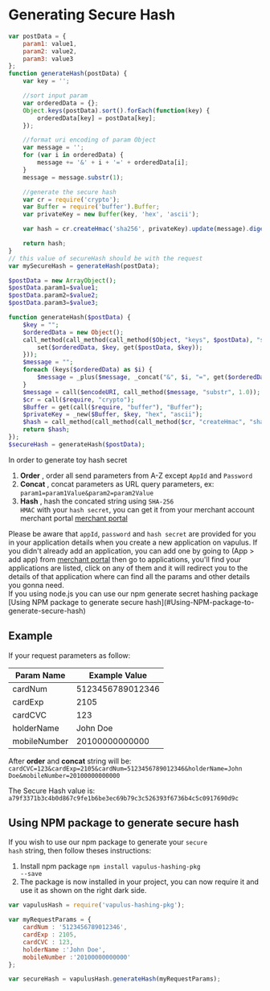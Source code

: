 # Generating Secure Hash
```javascript
var postData = {
    param1: value1,
    param2: value2,
    param3: value3
};
function generateHash(postData) {
	var key = '';

	//sort input param
	var orderedData = {};
	Object.keys(postData).sort().forEach(function(key) {
		orderedData[key] = postData[key];
	});

	//format uri encoding of param Object
	var message = '';
	for (var i in orderedData) {
		message += '&' + i + '=' + orderedData[i];
	}
	message = message.substr(1);

	//generate the secure hash
	var cr = require('crypto');
	var Buffer = require('buffer').Buffer;
	var privateKey = new Buffer(key, 'hex', 'ascii');

	var hash = cr.createHmac('sha256', privateKey).update(message).digest('hex');

	return hash;
}
// this value of secureHash should be with the request
var mySecureHash = generateHash(postData);
```

```php
$postData = new ArrayObject();
$postData.param1=$value1;
$postData.param2=$value2;
$postData.param3=$value3;

function generateHash($postData) {
    $key = "";
    $orderedData = new Object();
    call_method(call_method(call_method($Object, "keys", $postData), "sort"), "forEach", new Func(function($key = null) use (&$orderedData, &$postData) {
        set($orderedData, $key, get($postData, $key));
    }));
    $message = "";
    foreach (keys($orderedData) as $i) {
        $message = _plus($message, _concat("&", $i, "=", get($orderedData, $i)));
    }
    $message = call($encodeURI, call_method($message, "substr", 1.0));
    $cr = call($require, "crypto");
    $Buffer = get(call($require, "buffer"), "Buffer");
    $privateKey = _new($Buffer, $key, "hex", "ascii");
    $hash = call_method(call_method(call_method($cr, "createHmac", "sha256", $privateKey), "update", $message), "digest", "hex");
    return $hash;
});
$secureHash = generateHash($postData);
```


In order to generate toy hash secret
 1. **Order** , order all send parameters from A-Z except <code>AppId</code> and <code>Password</code>
 2. **Concat** , concat parameters as URL query parameters, 
    ex: <code>param1=param1Value&param2=param2Value</code>
 3. **Hash** , hash the concated string using <code>SHA-256 HMAC</code> with your <code>hash secret</code>, you can get it from your merchant account merchant portal [merchant portal](http://business.vapulus.com)


<aside class="notice">
Please be aware that <code class="text-block">appId</code>, <code class="text-block">password</code> and <code class="text-block">hash secret</code> are provided for you in your application details when you create a new application on vapulus. If you didn't already add an application, you can add one by going to (App > add app) from <a href="https://business.vapulus.com/" target="_blank">merchant portal</a> then go to applications, you'll find your applications are listed, click on any of them and it will redirect you to the details of that application where can find all the params and other details you gonna need.
</aside>
<aside class="notice">
If you using node.js you can use our npm generate secret hashing package [Using NPM package to generate secure hash](#Using-NPM-package-to-generate-secure-hash)
</aside>

## Example
If your request parameters as follow:

Param Name   | Example Value              
------------ | ---------------------------
cardNum      | 5123456789012346           
cardExp      | 2105                       
cardCVC      | 123                        
holderName   | John Doe                   
mobileNumber | 20100000000000             

After **order** and **concat** string will be:
<code>cardCVC=123&cardExp=2105&cardNum=5123456789012346&holderName=John Doe&mobileNumber=20100000000000</code>

The Secure Hash value is:
<code>a79f3371b3c4b0d867c9fe1b6be3ec69b79c3c526393f6736b4c5c0917690d9c</code>


## Using NPM package to generate secure hash

If you wish to use our npm package to generate your <code>secure hash</code> string, then follow theses instructions:
1. Install npm package <code>npm install vapulus-hashing-pkg --save</code>
2. The package is now installed in your project, you can now require it and use it as shown on the right dark side. 


```javascript
var vapulusHash = require('vapulus-hashing-pkg');

var myRequestParams = {
    cardNum : '5123456789012346',
    cardExp : 2105,
    cardCVC : 123,
    holderName :'John Doe',
    mobileNumber :'20100000000000'
};

var secureHash = vapulusHash.generateHash(myRequestParams);
```
